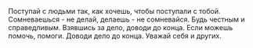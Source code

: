 Поступай с людьми так, как хочешь, чтобы поступали с тобой.
Сомневаешься - не делай, делаешь - не сомневайся.
Будь честным и справедливым.
Взявшись за дело, доводи до конца.
Если можешь помочь, помоги.
Доводи дело до конца.
Уважай себя и других.
